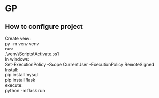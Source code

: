 # GP
## How to configure project
Create venv:<br />
py -m venv venv<br />
run: <br />
.\venv\Scripts\Activate.ps1 <br />
In windows:<br />
Set-ExecutionPolicy -Scope CurrentUser -ExecutionPolicy RemoteSigned<br />
Install:<br />
pip install mysql<br />
pip install flask<br />
execute:<br />
python -m flask run<br />
